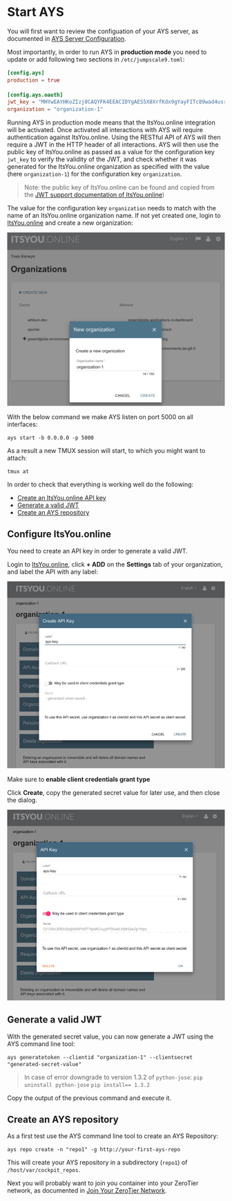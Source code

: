 # Start AYS

You will first want to review the configuation of your AYS server, as documented in [AYS Server Configuration](ays-server-configuration.md).

Most importantly, in order to run AYS in **production mode** you need to update or add following two sections in `/etc/jumpscale9.toml`:
```toml
[config.ays]
production = true

[config.ays.oauth]
jwt_key = "MHYwEAYHKoZIzj0CAQYFK4EEACIDYgAES5X8XrfKdx9gYayFITc89wad4usrk0n27MjiGYvqalizeSWTHEpnd7oea9IQ8T5oJjMVH5cc0H5tFSKilFFeh//wngxIyny66+Vq5t5B0V0Ehy01+2ceEon2Y0XDkIKv"
organization = "organization-1"
```

Running AYS in production mode means that the ItsYou.online integration will be activated. Once activated all interactions with AYS will require authentication against ItsYou.online. Using the RESTful API of AYS will then require a JWT in the HTTP header of all interactions. AYS will then use the public key of ItsYou.online as passed as a value for the configuration key `jwt_key` to verify the validity of the JWT, and check whether it was generated for the ItsYou.online organization as specified with the value (here `organization-1`) for the configuration key `organization`.

> Note: the public key of ItsYou.online can be found and copied from the [JWT support documentation of ItsYou.online](https://gig.gitbooks.io/itsyouonline/content/oauth2/jwt.html))

The value for the configuration key `organization` needs to match with the name of an ItsYou.online organization name. If not yet created one, login to [ItsYou.online](http://ItsYou.online) and create a new organization:

![](Images/create-organization-1.png)

With the below command we make AYS listen on port 5000 on all interfaces:
```shell
ays start -b 0.0.0.0 -p 5000
```

As a result a new TMUX session will start, to which you might want to attach:
```shell
tmux at
```

In order to check that everything is working well do the following:
- [Create an ItsYou.online API key](#configure-iyo)
- [Generate a valid JWT](#generate-jwt)
- [Create an AYS repository](#create-repo)

<a id="configure-iyo"></a>
## Configure ItsYou.online

You need to create an API key in order to generate a valid JWT.

Login to [ItsYou.online](http://ItsYou.online), click **+ ADD** on the **Settings** tab of your organization, and label the API with any label:

![](Images/create-ays-key1.png)

Make sure to **enable client credentials grant type**

Click **Create**, copy the generated secret value for later use, and then close the dialog.

![](Images/create-ays-key2.png)


<a id="generate-jwt"></a>
## Generate a valid JWT

With the generated secret value, you can now generate a JWT using the AYS command line tool:
```shell
ays generatetoken --clientid "organization-1" --clientsecret "generated-secret-value"
```
> In case of error downgrade to version 1.3.2 of `python-jose`:
> `pip uninstall python-jose`
> `pip install== 1.3.2`

Copy the output of the previous command and execute it.

<a id="create-repo"></a>
## Create an AYS repository

As a first test use the AYS command line tool to create an AYS Repository:
```shell
ays repo create -n "repo1" -g http://your-first-ays-repo
```

This will create your AYS repository in a subdirectory (`repo1`) of `/host/var/cockpit_repos`.


Next you will probably want to join you container into your ZeroTier network, as documented in [Join Your ZeroTier Network](zt.md).
